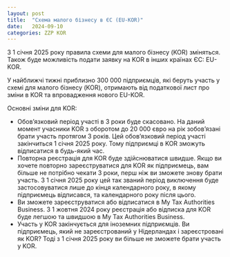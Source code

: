 ```yaml
---
layout: post
title:  "Схема малого бізнесу в ЄС (EU-KOR)"
date:   2024-09-10
categories: ZZP KOR
---
```

З 1 січня 2025 року правила схеми для малого бізнесу (KOR) зміняться. Також буде можливість подати заявку на KOR в інших країнах ЄС: EU-KOR.

У найближчі тижні приблизно 300 000 підприємців, які беруть участь у схемі для малого бізнесу (KOR), отримають від податкової лист про зміни в KOR та впровадження нового EU-KOR.

Основні зміни для KOR:
- Обов’язковий період участі в 3 роки буде скасовано. На даний момент учасники KOR з оборотом до 20 000 євро на рік зобов’язані брати участь протягом 3 років. Цей обов’язковий період участі закінчиться 1 січня 2025 року. Тому підприємці в KOR зможуть відписатися в будь-який час.
- Повторна реєстрація для KOR буде здійснюватися швидше. Якщо ви хочете повторно зареєструватися для KOR як підприємець, вам більше не потрібно чекати 3 роки, перш ніж ви зможете знову брати участь. З 1 січня 2025 року цей так званий період виключення буде застосовуватися лише до кінця календарного року, в якому підприємець відписався, та календарного року після цього.
- Ви зможете зареєструватися або відписатися в My Tax Authorities Business. З 1 жовтня 2024 року реєстрація або відписка для KOR буде легшою та швидшою в My Tax Authorities Business.
- Участь у KOR закінчується для іноземних підприємців. Ви підприємець, який не зареєстрований у Нідерландах і зареєстровані як KOR? Тоді з 1 січня 2025 року ви більше не зможете брати участь у KOR.